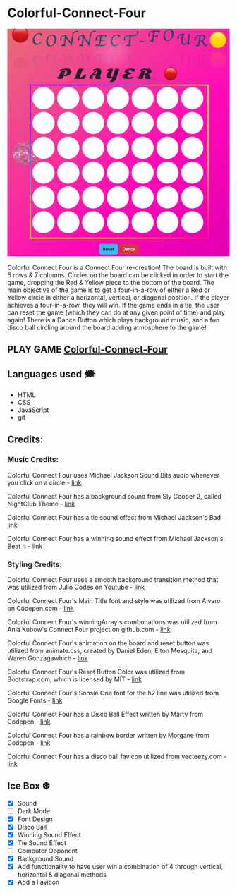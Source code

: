 # Colorful-Connect-Four

![Connect Four](/assets/images/color-connect-four.jpg "Connect Four")

Colorful Connect Four is a Connect Four re-creation! The board is built with 6 rows & 7 columns. Circles on the board can be clicked in order to start the game, dropping the Red & Yellow piece to the bottom of the board. The main objective of the game is to get a four-in-a-row of either a Red or Yellow circle in either a horizontal, vertical, or diagonal position. If the player achieves a four-in-a-row, they will win. If the game ends in a tie, the user can reset the game (which they can do at any given point of time) and play again! There is a Dance Button which plays background music, and a fun disco ball circling around the board adding atmosphere to the game!


## PLAY GAME [Colorful-Connect-Four](https://colorfulconnectfour.netlify.app/)

## Languages used 🗯

 * HTML
 * CSS
 * JavaScript
 * git

## Credits:

### Music Credits:

Colorful Connect Four uses Michael Jackson Sound Bits audio whenever you click on a circle - [link](https://www.youtube.com/watch?v=e62M-5-7ajY&t=136s&ab_channel=KiedisEnvy)

Colorful Connect Four has a background sound from Sly Cooper 2, called NightClub Theme - [link](https://www.youtube.com/watch?v=nMaOPytadLU&t=251s&ab_channel=pikagirl123)

Colorful Connect Four has a tie sound effect from Michael Jackson's Bad [link](https://www.youtube.com/watch?v=k-B2Uux-D-I&ab_channel=MichaelJayHD)

Colorful Connect Four has a winning sound effect from Michael Jackson's Beat It - [link](https://www.youtube.com/watch?v=a5JHrrVRmek&ab_channel=ThaynaAndradeAlvarenga)

### Styling Credits:

Colorful Connect Four uses a smooth background transition method that was utilized from Julio Codes on Youtube - [link](https://www.youtube.com/watch?v=fBRzD6dwJfw&ab_channel=JulioCodes)

Colorful Connect Four's Main Title font and style was utilized from Alvaro on Codepen.com - [link](https://codepen.io/alvarotrigo/pen/xxLvyOG)

Colorful Connect Four's winningArray's combonations was utilized from Ania Kubow's Connect Four project on github.com - [link](https://github.com/kubowania/connect-four)

Colorful Connect Four's animation on the board and reset button was utilized from animate.css, created by Daniel Eden, Elton Mesquita, and Waren Gonzagawhich - [link](https://animate.style/)

Colorful Connect Four's Reset Button Color was utilized from Bootstrap.com, which is licensed by MIT - [link](https://getbootstrap.com/)

Colorful Connect Four's Sonsie One font for the h2 line was utilized from Google Fonts - [link](https://fonts.google.com/)

Colorful Connect Four has a Disco Ball Effect written by Marty from Codepen - [link](https://codepen.io/msaetre/pen/eYwqrb)

Colorful Connect Four has a rainbow border written by Morgane from Codepen - [link](https://codepen.io/unnegative/pen/dVwYBq)

Colorful Connect Four has a disco ball favicon utilized from vecteezy.com - [link](https://www.vecteezy.com/free-vector/disco-ball)


## Ice Box ❆

- [x] Sound
- [ ] Dark Mode
- [x] Font Design
- [x] Disco Ball
- [x] Winning Sound Effect
- [x] Tie Sound Effect
- [ ] Computer Opponent
- [x] Background Sound
- [x] Add functionality to have user win a combination of 4 through vertical, horizontal & diagonal methods
- [x] Add a Favicon
